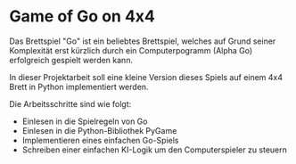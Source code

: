 # Game of Go on 4x4

Das Brettspiel "Go" ist ein beliebtes Brettspiel, welches auf Grund seiner Komplexität erst kürzlich durch ein Computerpogramm (Alpha Go) erfolgreich gespielt werden kann.

In dieser Projektarbeit soll eine kleine Version dieses Spiels auf einem 4x4 Brett in Python implementiert werden.

Die Arbeitsschritte sind wie folgt:
- Einlesen in die Spielregeln von Go
- Einlesen in die Python-Bibliothek PyGame
- Implementieren eines einfachen Go-Spiels
- Schreiben einer einfachen KI-Logik um den Computerspieler zu steuern


